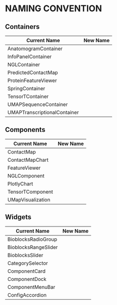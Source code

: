 # NAMING CONVENTION

## Containers

| Current Name                 | New Name |
| ---------------------------- | -------- |
| AnatomogramContainer         |
| InfoPanelContainer           |
| NGLContainer                 |
| PredictedContactMap          |
| ProteinFeatureViewer         |
| SpringContainer              |
| TensorTContainer             |
| UMAPSequenceContainer        |
| UMAPTranscriptionalContainer |

## Components

| Current Name      | New Name |
| ----------------- | -------- |
| ContactMap        |
| ContactMapChart   |
| FeatureViewer     |
| NGLComponent      |
| PlotlyChart       |
| TensorTComponent  |
| UMapVisualization |

## Widgets

| Current Name         | New Name |
| -------------------- | -------- |
| BioblocksRadioGroup  |          |
| BioblocksRangeSlider |          |
| BioblocksSlider      |          |
| CategorySelector     |          |
| ComponentCard        |          |
| ComponentDock        |          |
| ComponentMenuBar     |          |
| ConfigAccordion      |          |
